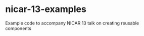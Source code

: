 nicar-13-examples
=================

Example code to accompany NICAR 13 talk on creating reusable components